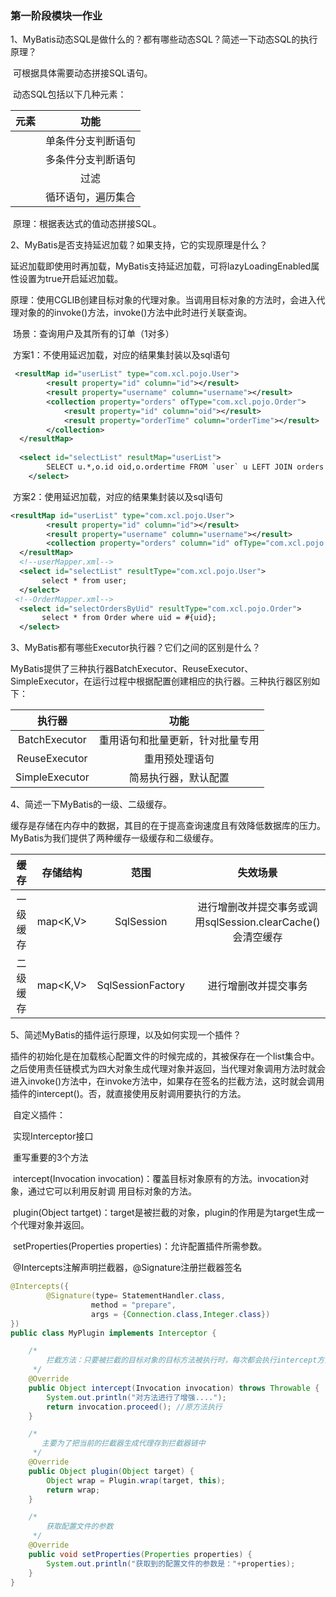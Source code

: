 ### 第一阶段模块一作业

1、MyBatis动态SQL是做什么的？都有哪些动态SQL？简述一下动态SQL的执行原理？

​	可根据具体需要动态拼接SQL语句。

​	动态SQL包括以下几种元素：

|            元素             |        功能        |
| :-------------------------: | :----------------: |
|            <if>             | 单条件分支判断语句 |
| <choose> <when> <otherwise> | 多条件分支判断语句 |
|    <trim> <where> <set>     |        过滤        |
|          <foreach>          | 循环语句，遍历集合 |

​	原理：根据表达式的值动态拼接SQL。



2、MyBatis是否支持延迟加载？如果支持，它的实现原理是什么？

​	延迟加载即使用时再加载，MyBatis支持延迟加载，可将lazyLoadingEnabled属性设置为true开启延迟加载。

​	原理：使用CGLIB创建目标对象的代理对象。当调用目标对象的方法时，会进入代理对象的的invoke()方法，invoke()方法中此时进行关联查询。

​	场景：查询用户及其所有的订单（1对多）

​	方案1：不使用延迟加载，对应的结果集封装以及sql语句

```xml
 <resultMap id="userList" type="com.xcl.pojo.User">
        <result property="id" column="id"></result>
        <result property="username" column="username"></result>
        <collection property="orders" ofType="com.xcl.pojo.Order">
            <result property="id" column="oid"></result>
            <result property="orderTime" column="orderTime"></result>
        </collection>
  </resultMap>
  
  <select id="selectList" resultMap="userList">
        SELECT u.*,o.id oid,o.ordertime FROM `user` u LEFT JOIN orders o ON u.id = o.uid;
    </select>
```

​	方案2：使用延迟加载，对应的结果集封装以及sql语句

```xml
<resultMap id="userList" type="com.xcl.pojo.User">
        <result property="id" column="id"></result>
        <result property="username" column="username"></result>
        <collection property="orders" column="id" ofType="com.xcl.pojo.User" select="com.xcl.pojo.Order.selectOrdersByUid"></collection>
  </resultMap>
  <!--userMapper.xml-->
  <select id="selectList" resultType="com.xcl.pojo.User">
       select * from user;
  </select>
 <!--OrderMapper.xml-->
  <select id="selectOrdersByUid" resultType="com.xcl.pojo.Order">
       select * from Order where uid = #{uid};
  </select>
```



3、MyBatis都有哪些Executor执行器？它们之间的区别是什么？

​	MyBatis提供了三种执行器BatchExecutor、ReuseExecutor、SimpleExecutor，在运行过程中根据配置创建相应的执行器。三种执行器区别如下：

|     执行器     |               功能               |
| :------------: | :------------------------------: |
| BatchExecutor  | 重用语句和批量更新，针对批量专用 |
| ReuseExecutor  |          重用预处理语句          |
| SimpleExecutor |       简易执行器，默认配置       |



4、简述一下MyBatis的一级、二级缓存。

​	缓存是存储在内存中的数据，其目的在于提高查询速度且有效降低数据库的压力。MyBatis为我们提供了两种缓存一级缓存和二级缓存。

|   缓存   | 存储结构 |       范围        |                          失效场景                           |
| :------: | :------: | :---------------: | :---------------------------------------------------------: |
| 一级缓存 | map<K,V> |    SqlSession     | 进行增删改并提交事务或调用sqlSession.clearCache()会清空缓存 |
| 二级缓存 | map<K,V> | SqlSessionFactory |                    进行增删改并提交事务                     |



5、简述MyBatis的插件运行原理，以及如何实现一个插件？

​	 	插件的初始化是在加载核心配置文件的时候完成的，其被保存在一个list集合中。之后使用责任链模式为四大对象生成代理对象并返回，当代理对象调用方法时就会进入invoke()方法中，在invoke方法中，如果存在签名的拦截方法，这时就会调用插件的intercept()。否，就直接使用反射调用要执行的方法。

​		自定义插件：

​		实现Interceptor接口

​		重写重要的3个方法

​				intercept(Invocation invocation)：覆盖目标对象原有的方法。invocation对象，通过它可以利用反射调				用目标对象的方法。

​				plugin(Object tartget)：target是被拦截的对象，plugin的作用是为target生成一个代理对象并返回。

​				setProperties(Properties properties)：允许配置插件所需参数。

​		@Intercepts注解声明拦截器，@Signature注册拦截器签名

```java
@Intercepts({
        @Signature(type= StatementHandler.class,
                  method = "prepare",
                  args = {Connection.class,Integer.class})
})
public class MyPlugin implements Interceptor {

    /*
        拦截方法：只要被拦截的目标对象的目标方法被执行时，每次都会执行intercept方法
     */
    @Override
    public Object intercept(Invocation invocation) throws Throwable {
        System.out.println("对方法进行了增强....");
        return invocation.proceed(); //原方法执行
    }

    /*
       主要为了把当前的拦截器生成代理存到拦截器链中
     */
    @Override
    public Object plugin(Object target) {
        Object wrap = Plugin.wrap(target, this);
        return wrap;
    }

    /*
        获取配置文件的参数
     */
    @Override
    public void setProperties(Properties properties) {
        System.out.println("获取到的配置文件的参数是："+properties);
    }
}
```


